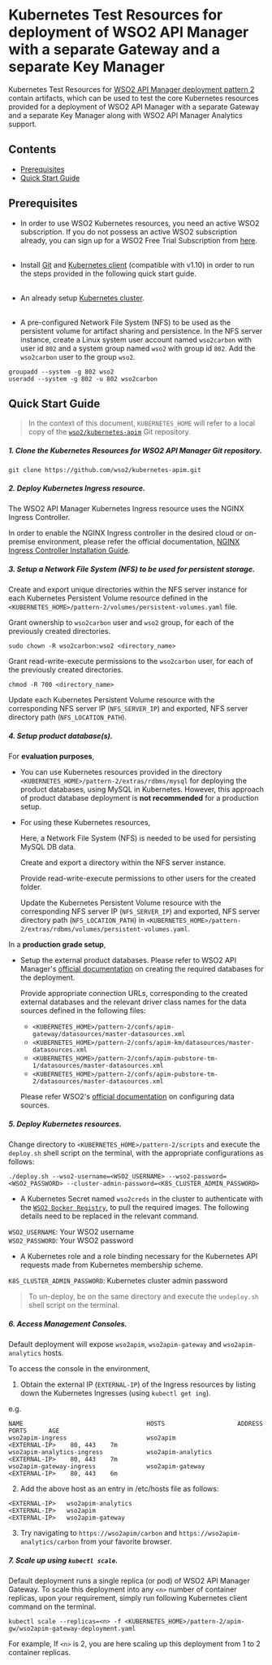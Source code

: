 # Kubernetes Test Resources for deployment of WSO2 API Manager with a separate Gateway and a separate Key Manager

Kubernetes Test Resources for [WSO2 API Manager deployment pattern 2](https://docs.wso2.com/display/AM260/Deployment+Patterns#DeploymentPatterns-Pattern2) contain artifacts,
which can be used to test the core Kubernetes resources provided for a deployment of WSO2 API Manager with a separate Gateway and a separate Key Manager along with WSO2 API Manager Analytics support.

## Contents

* [Prerequisites](#prerequisites)
* [Quick Start Guide](#quick-start-guide)

## Prerequisites

* In order to use WSO2 Kubernetes resources, you need an active WSO2 subscription. If you do not possess an active
WSO2 subscription already, you can sign up for a WSO2 Free Trial Subscription from [here](https://wso2.com/free-trial-subscription).<br><br>

* Install [Git](https://git-scm.com/book/en/v2/Getting-Started-Installing-Git) and [Kubernetes client](https://kubernetes.io/docs/tasks/tools/install-kubectl/) (compatible with v1.10)
in order to run the steps provided in the following quick start guide.<br><br>

* An already setup [Kubernetes cluster](https://kubernetes.io/docs/setup/pick-right-solution/).<br><br>

* A pre-configured Network File System (NFS) to be used as the persistent volume for artifact sharing and persistence.
In the NFS server instance, create a Linux system user account named `wso2carbon` with user id `802` and a system group named `wso2` with group id `802`.
Add the `wso2carbon` user to the group `wso2`.

```
groupadd --system -g 802 wso2
useradd --system -g 802 -u 802 wso2carbon
```

## Quick Start Guide

>In the context of this document, `KUBERNETES_HOME` will refer to a local copy of the [`wso2/kubernetes-apim`](https://github.com/wso2/kubernetes-apim/)
Git repository.<br>

##### 1. Clone the Kubernetes Resources for WSO2 API Manager Git repository.

```
git clone https://github.com/wso2/kubernetes-apim.git
```

##### 2. Deploy Kubernetes Ingress resource.

The WSO2 API Manager Kubernetes Ingress resource uses the NGINX Ingress Controller.

In order to enable the NGINX Ingress controller in the desired cloud or on-premise environment,
please refer the official documentation, [NGINX Ingress Controller Installation Guide](https://kubernetes.github.io/ingress-nginx/deploy/).

##### 3. Setup a Network File System (NFS) to be used for persistent storage.

Create and export unique directories within the NFS server instance for each Kubernetes Persistent Volume resource defined in the
`<KUBERNETES_HOME>/pattern-2/volumes/persistent-volumes.yaml` file.

Grant ownership to `wso2carbon` user and `wso2` group, for each of the previously created directories.

```
sudo chown -R wso2carbon:wso2 <directory_name>
```

Grant read-write-execute permissions to the `wso2carbon` user, for each of the previously created directories.

```
chmod -R 700 <directory_name>
```

Update each Kubernetes Persistent Volume resource with the corresponding NFS server IP (`NFS_SERVER_IP`) and exported, NFS server directory path (`NFS_LOCATION_PATH`).

##### 4. Setup product database(s).

For **evaluation purposes**,

* You can use Kubernetes resources provided in the directory `<KUBERNETES_HOME>/pattern-2/extras/rdbms/mysql`
for deploying the product databases, using MySQL in Kubernetes. However, this approach of product database deployment is
**not recommended** for a production setup.

* For using these Kubernetes resources,

  Here, a Network File System (NFS) is needed to be used for persisting MySQL DB data.    
  
  Create and export a directory within the NFS server instance.
        
  Provide read-write-execute permissions to other users for the created folder.
        
  Update the Kubernetes Persistent Volume resource with the corresponding NFS server IP (`NFS_SERVER_IP`) and exported,
  NFS server directory path (`NFS_LOCATION_PATH`) in `<KUBERNETES_HOME>/pattern-2/extras/rdbms/volumes/persistent-volumes.yaml`.
    
In a **production grade setup**,

* Setup the external product databases. Please refer to WSO2 API Manager's [official documentation](https://docs.wso2.com/display/AM250/Installing+and+Configuring+the+Databases)
  on creating the required databases for the deployment.
  
  Provide appropriate connection URLs, corresponding to the created external databases and the relevant driver class names for the data sources defined in
  the following files:
  
  * `<KUBERNETES_HOME>/pattern-2/confs/apim-gateway/datasources/master-datasources.xml`
  * `<KUBERNETES_HOME>/pattern-2/confs/apim-km/datasources/master-datasources.xml`
  * `<KUBERNETES_HOME>/pattern-2/confs/apim-pubstore-tm-1/datasources/master-datasources.xml`
  * `<KUBERNETES_HOME>/pattern-2/confs/apim-pubstore-tm-2/datasources/master-datasources.xml`
  
  Please refer WSO2's [official documentation](https://docs.wso2.com/display/ADMIN44x/Configuring+master-datasources.xml) on configuring data sources.

##### 5. Deploy Kubernetes resources.

Change directory to `<KUBERNETES_HOME>/pattern-2/scripts` and execute the `deploy.sh` shell script on the terminal, with the appropriate configurations as follows:

```
./deploy.sh --wso2-username=<WSO2_USERNAME> --wso2-password=<WSO2_PASSWORD> --cluster-admin-password=<K8S_CLUSTER_ADMIN_PASSWORD>
```

* A Kubernetes Secret named `wso2creds` in the cluster to authenticate with the [`WSO2 Docker Registry`](https://docker.wso2.com), to pull the required images.
The following details need to be replaced in the relevant command.

`WSO2_USERNAME`: Your WSO2 username<br>
`WSO2_PASSWORD`: Your WSO2 password

* A Kubernetes role and a role binding necessary for the Kubernetes API requests made from Kubernetes membership scheme.

`K8S_CLUSTER_ADMIN_PASSWORD`: Kubernetes cluster admin password

>To un-deploy, be on the same directory and execute the `undeploy.sh` shell script on the terminal.

##### 6. Access Management Consoles.

Default deployment will expose `wso2apim`, `wso2apim-gateway` and `wso2apim-analytics` hosts.

To access the console in the environment,

1. Obtain the external IP (`EXTERNAL-IP`) of the Ingress resources by listing down the Kubernetes Ingresses (using `kubectl get ing`).

e.g.

```
NAME                                  HOSTS                    ADDRESS          PORTS      AGE
wso2apim-ingress                      wso2apim                 <EXTERNAL-IP>    80, 443    7m 
wso2apim-analytics-ingress            wso2apim-analytics       <EXTERNAL-IP>    80, 443    7m
wso2apim-gateway-ingress              wso2apim-gateway         <EXTERNAL-IP>    80, 443    6m
```

2. Add the above host as an entry in /etc/hosts file as follows:

```
<EXTERNAL-IP>	wso2apim-analytics
<EXTERNAL-IP>	wso2apim
<EXTERNAL-IP>	wso2apim-gateway
```

3. Try navigating to `https://wso2apim/carbon` and `https://wso2apim-analytics/carbon` from your favorite browser.

##### 7. Scale up using `kubectl scale`.

Default deployment runs a single replica (or pod) of WSO2 API Manager Gateway. To scale this deployment into any `<n>` number of
container replicas, upon your requirement, simply run following Kubernetes client command on the terminal.

```
kubectl scale --replicas=<n> -f <KUBERNETES_HOME>/pattern-2/apim-gw/wso2apim-gateway-deployment.yaml
```

For example, If `<n>` is 2, you are here scaling up this deployment from 1 to 2 container replicas.
